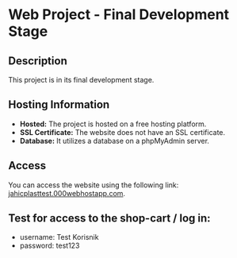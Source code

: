# Web Project - Final Development Stage

## Description

This project is in its final development stage.

## Hosting Information

- **Hosted:** The project is hosted on a free hosting platform.
- **SSL Certificate:** The website does not have an SSL certificate.
- **Database:** It utilizes a database on a phpMyAdmin server.

## Access

You can access the website using the following link: [jahicplasttest.000webhostapp.com](https://jahicplasttest.000webhostapp.com).

## Test for access to the shop-cart / log in:

- username: Test Korisnik 
- password: test123
